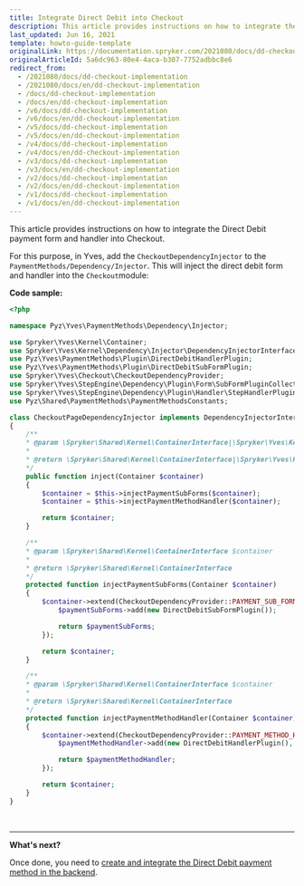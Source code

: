 ```yaml
---
title: Integrate Direct Debit into Checkout
description: This article provides instructions on how to integrate the Direct Debit payment form and handler into Checkout.
last_updated: Jun 16, 2021
template: howto-guide-template
originalLink: https://documentation.spryker.com/2021080/docs/dd-checkout-implementation
originalArticleId: 5a6dc963-80e4-4aca-b307-7752adbbc8e6
redirect_from:
  - /2021080/docs/dd-checkout-implementation
  - /2021080/docs/en/dd-checkout-implementation
  - /docs/dd-checkout-implementation
  - /docs/en/dd-checkout-implementation
  - /v6/docs/dd-checkout-implementation
  - /v6/docs/en/dd-checkout-implementation
  - /v5/docs/dd-checkout-implementation
  - /v5/docs/en/dd-checkout-implementation
  - /v4/docs/dd-checkout-implementation
  - /v4/docs/en/dd-checkout-implementation
  - /v3/docs/dd-checkout-implementation
  - /v3/docs/en/dd-checkout-implementation
  - /v2/docs/dd-checkout-implementation
  - /v2/docs/en/dd-checkout-implementation
  - /v1/docs/dd-checkout-implementation
  - /v1/docs/en/dd-checkout-implementation
---
```


This article provides instructions on how to integrate the Direct Debit payment form and handler into Checkout.

For this purpose, in Yves, add the `CheckoutDependencyInjector` to the `PaymentMethods/Dependency/Injector`. This will inject the direct debit form and handler into the `Checkout`module:

**Code sample:**

```php
<?php

namespace Pyz\Yves\PaymentMethods\Dependency\Injector;

use Spryker\Yves\Kernel\Container;
use Spryker\Yves\Kernel\Dependency\Injector\DependencyInjectorInterface;
use Pyz\Yves\PaymentMethods\Plugin\DirectDebitHandlerPlugin;
use Pyz\Yves\PaymentMethods\Plugin\DirectDebitSubFormPlugin;
use Spryker\Yves\Checkout\CheckoutDependencyProvider;
use Spryker\Yves\StepEngine\Dependency\Plugin\Form\SubFormPluginCollection;
use Spryker\Yves\StepEngine\Dependency\Plugin\Handler\StepHandlerPluginCollection;
use Pyz\Shared\PaymentMethods\PaymentMethodsConstants;

class CheckoutPageDependencyInjector implements DependencyInjectorInterface
{
	/**
	* @param \Spryker\Shared\Kernel\ContainerInterface|\Spryker\Yves\Kernel\Container $container
	*
	* @return \Spryker\Shared\Kernel\ContainerInterface|\Spryker\Yves\Kernel\Container
	*/
	public function inject(Container $container)
	{
		$container = $this->injectPaymentSubForms($container);
		$container = $this->injectPaymentMethodHandler($container);

		return $container;
	}

	/**
	* @param \Spryker\Shared\Kernel\ContainerInterface $container
	*
	* @return \Spryker\Shared\Kernel\ContainerInterface
	*/
	protected function injectPaymentSubForms(Container $container)
	{
		$container->extend(CheckoutDependencyProvider::PAYMENT_SUB_FORMS, function (SubFormPluginCollection $paymentSubForms) {
			$paymentSubForms->add(new DirectDebitSubFormPlugin());

			return $paymentSubForms;
		});

		return $container;
	}

	/**
	* @param \Spryker\Shared\Kernel\ContainerInterface $container
	*
	* @return \Spryker\Shared\Kernel\ContainerInterface
	*/
	protected function injectPaymentMethodHandler(Container $container)
	{
		$container->extend(CheckoutDependencyProvider::PAYMENT_METHOD_HANDLER, function (StepHandlerPluginCollection $paymentMethodHandler) {
			$paymentMethodHandler->add(new DirectDebitHandlerPlugin(), PaymentMethodsConstants::PAYMENT_METHOD_DIRECTDEBIT);

			return $paymentMethodHandler;
		});

		return $container;
	}
}

```

<br>

<!--{% info_block errorBox %}
If you re-created this example in Demoshop, perform some adjustments on the `selectPayment()` from `checkout.js`.
{% endinfo_block %}-->
***
**What's next?**

Once done, you need to [create and integrate the Direct Debit payment method in the backend](/docs/scos/dev/back-end-development/data-manipulation/payment-methods/direct-debit-example-implementation/implementation-of-direct-debit-in-zed.html).

